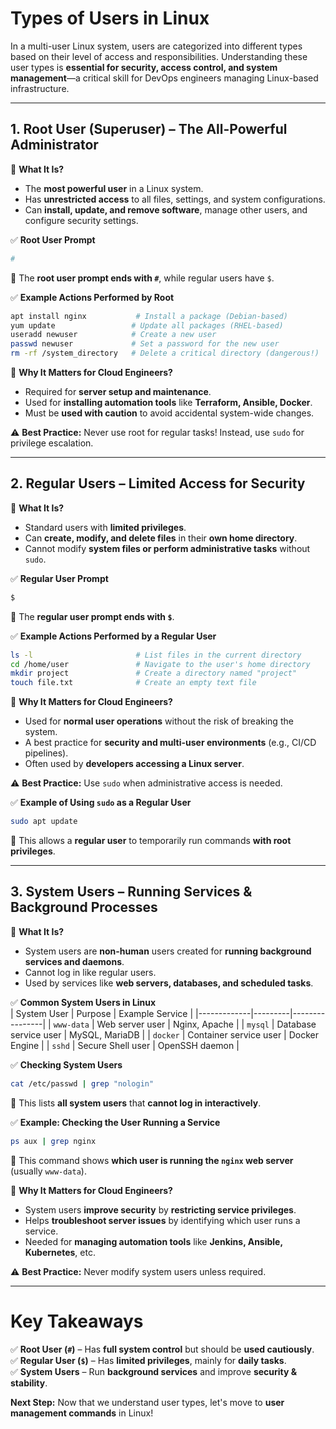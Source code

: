 # **Types of Users in Linux**  

In a multi-user Linux system, users are categorized into different types based on their level of access and responsibilities. Understanding these user types is **essential for security, access control, and system management**—a critical skill for DevOps engineers managing Linux-based infrastructure.

---

## **1. Root User (Superuser) – The All-Powerful Administrator**  

🔹 **What It Is?**  
- The **most powerful user** in a Linux system.  
- Has **unrestricted access** to all files, settings, and system configurations.  
- Can **install, update, and remove software**, manage other users, and configure security settings.  

✅ **Root User Prompt**  
```bash
#
```
📌 The **root user prompt ends with `#`**, while regular users have `$`.  

✅ **Example Actions Performed by Root**  
```bash
apt install nginx           # Install a package (Debian-based)
yum update                 # Update all packages (RHEL-based)
useradd newuser            # Create a new user
passwd newuser             # Set a password for the new user
rm -rf /system_directory   # Delete a critical directory (dangerous!)
```

🔹 **Why It Matters for Cloud Engineers?**  
- Required for **server setup and maintenance**.  
- Used for **installing automation tools** like **Terraform, Ansible, Docker**.  
- Must be **used with caution** to avoid accidental system-wide changes.  

⚠️ **Best Practice:** Never use root for regular tasks! Instead, use `sudo` for privilege escalation.  

---

## **2. Regular Users – Limited Access for Security**  

🔹 **What It Is?**  
- Standard users with **limited privileges**.  
- Can **create, modify, and delete files** in their **own home directory**.  
- Cannot modify **system files or perform administrative tasks** without `sudo`.  

✅ **Regular User Prompt**  
```bash
$
```
📌 The **regular user prompt ends with `$`**.  

✅ **Example Actions Performed by a Regular User**  
```bash
ls -l                       # List files in the current directory
cd /home/user               # Navigate to the user's home directory
mkdir project               # Create a directory named "project"
touch file.txt              # Create an empty text file
```

🔹 **Why It Matters for Cloud Engineers?**  
- Used for **normal user operations** without the risk of breaking the system.  
- A best practice for **security and multi-user environments** (e.g., CI/CD pipelines).  
- Often used by **developers accessing a Linux server**.  

⚠️ **Best Practice:** Use `sudo` when administrative access is needed.  

✅ **Example of Using `sudo` as a Regular User**  
```bash
sudo apt update
```
📌 This allows a **regular user** to temporarily run commands **with root privileges**.  

---

## **3. System Users – Running Services & Background Processes**  

🔹 **What It Is?**  
- System users are **non-human** users created for **running background services and daemons**.  
- Cannot log in like regular users.  
- Used by services like **web servers, databases, and scheduled tasks**.  

✅ **Common System Users in Linux**  
| System User  | Purpose | Example Service |
|-------------|---------|----------------|
| `www-data`  | Web server user | Nginx, Apache |
| `mysql`     | Database service user | MySQL, MariaDB |
| `docker`    | Container service user | Docker Engine |
| `sshd`      | Secure Shell user | OpenSSH daemon |

✅ **Checking System Users**  
```bash
cat /etc/passwd | grep "nologin"
```
📌 This lists **all system users** that **cannot log in interactively**.  

✅ **Example: Checking the User Running a Service**  
```bash
ps aux | grep nginx
```
📌 This command shows **which user is running the `nginx` web server** (usually `www-data`).  

🔹 **Why It Matters for Cloud Engineers?**  
- System users **improve security** by **restricting service privileges**.  
- Helps **troubleshoot server issues** by identifying which user runs a service.  
- Needed for **managing automation tools** like **Jenkins, Ansible, Kubernetes**, etc.  

⚠️ **Best Practice:** Never modify system users unless required.  

---

# **Key Takeaways**  

✅ **Root User (`#`)** – Has **full system control** but should be **used cautiously**.  
✅ **Regular User (`$`)** – Has **limited privileges**, mainly for **daily tasks**.  
✅ **System Users** – Run **background services** and improve **security & stability**.  

**Next Step:** Now that we understand user types, let's move to **user management commands** in Linux! 
